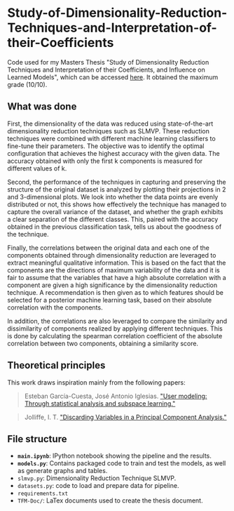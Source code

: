 # Study-of-Dimensionality-Reduction-Techniques-and-Interpretation-of-their-Coefficients

Code used for my Masters Thesis "Study of Dimensionality Reduction Techniques and Interpretation of their Coefficients, and Influence on Learned Models", which can be accessed [here](https://oa.upm.es/75893/). It obtained the maximum grade (10/10).

## What was done

First, the dimensionality of the data was reduced using state-of-the-art dimensionality reduction techniques such as SLMVP. These reduction techniques were combined with different machine learning classifiers to fine-tune their parameters. The objective was to identify the optimal configuration that achieves the highest accuracy with the given data. The accuracy obtained with only the first k components is measured for different values of k.

Second, the performance of the techniques in capturing and preserving the structure of the original dataset is analyzed by plotting their projections in 2 and 3-dimensional plots. We look into whether the data points are evenly distributed or not, this shows how effectively the technique has managed to capture the overall variance of the dataset, and whether the graph exhibits a clear separation of the different classes. This, paired with the accuracy obtained in the previous classification task, tells us about the goodness of the technique.

Finally, the correlations between the original data and each one of the components obtained through dimensionality reduction are leveraged to extract meaningful qualitative information. This is based on the fact that the components are the directions of maximum variability of the data and it is fair to assume that the variables that have a high absolute correlation with a component are given a high significance by the dimensionality reduction technique. A recommendation is then given as to which features should be selected for a posterior machine learning task, based on their absolute correlation with the components.

In addition, the correlations are also leveraged to compare the similarity and dissimilarity of components realized by applying different techniques. This is done by calculating the spearman correlation coefficient of the absolute correlation between two components, obtaining a similarity score.

## Theoretical principles

This work draws inspiration mainly from the following papers:

> Esteban García-Cuesta, José Antonio Iglesias.
> ["User modeling: Through statistical analysis and subspace learning."](https://doi.org/10.1016/j.eswa.2011.11.015)

> Jolliffe, I. T.
>["Discarding Variables in a Principal Component Analysis."](https://doi.org/10.2307/2346488)

<!-- ## License
GNU GENERAL PUBLIC LICENSE Version 3 -->

## File structure

- __`main.ipynb`__: IPython notebook showing the pipeline and the results.
- __`models.py`__: Contains packaged code to train and test the models, as well as generate graphs and tables.
- `slmvp.py`: Dimensionality Reduction Technique SLMVP.
- `datasets.py`: code to load and prepare data for pipeline.
- `requirements.txt`
- `TFM-Doc/`: LaTex documents used to create the thesis document.
